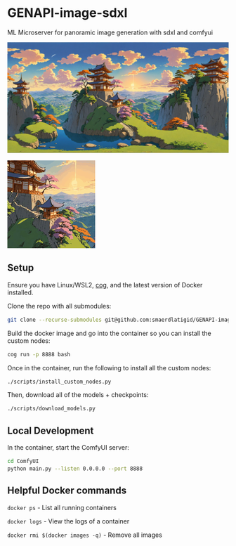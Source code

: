 # GENAPI-image-sdxl
ML Microserver for panoramic image generation with sdxl and comfyui

![](animation_frames/test_1.webp)

![](animation_frames/animation.gif)

## Setup

Ensure you have Linux/WSL2, [cog](https://github.com/replicate/cog/blob/main/docs/wsl2/wsl2.md), and the latest version of Docker installed.

Clone the repo with all submodules:

```sh
git clone --recurse-submodules git@github.com:smaerdlatigid/GENAPI-image-sdxl.git
```

Build the docker image and go into the container so you can install the custom nodes:

```sh
cog run -p 8888 bash
```

Once in the container, run the following to install all the custom nodes:

```sh
./scripts/install_custom_nodes.py
```

Then, download all of the models + checkpoints:

```sh
./scripts/download_models.py
```

## Local Development

In the container, start the ComfyUI server:

```bash
cd ComfyUI
python main.py --listen 0.0.0.0 --port 8888
```

## Helpful Docker commands

`docker ps` - List all running containers

`docker logs`  - View the logs of a container

`docker rmi $(docker images -q)` - Remove all images